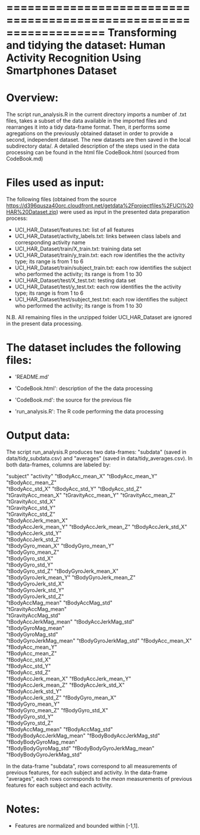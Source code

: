 ==================================================================
Transforming and tidying the dataset: Human Activity Recognition Using Smartphones Dataset
==================================================================

Overview:
======================================

The script run_analysis.R in the current directory imports a number of .txt files, takes a subset of the data available in the imported files and rearranges it into a tidy data-frame format. Then, it performs some agregations on the previously obtained dataset in order to provide a second, independent dataset. The new datasets are then saved in the local subdirectory data/.
A detailed description of the steps used in the data processing can be found in the html file CodeBook.html (sourced from CodeBook.md)

Files used as input:
======================================

The following files (obtained from the source https://d396qusza40orc.cloudfront.net/getdata%2Fprojectfiles%2FUCI%20HAR%20Dataset.zip) were used as input in the presented data preparation process:

  - UCI_HAR_Dataset/features.txt: list of all features
  - UCI_HAR_Dataset/activity_labels.txt: links between class labels and corresponding activity name
  - UCI_HAR_Dataset/train/X_train.txt: training data set
  - UCI_HAR_Dataset/train/y_train.txt: each row identifies the the activity type; its range is from 1 to 6
  - UCI_HAR_Dataset/train/subject_train.txt: each row identifies the subject who performed the activity; its range is from 1 to 30
  - UCI_HAR_Dataset/test/X_test.txt: testing data set
  - UCI_HAR_Dataset/test/y_test.txt: each row identifies the the activity type; its range is from 1 to 6
  - UCI_HAR_Dataset/test/subject_test.txt: each row identifies the subject who performed the activity; its range is from 1 to 30

N.B. All remaining files in the unzipped folder UCI_HAR_Dataset are ignored in the present data processing.

The dataset includes the following files:
=========================================

- 'README.md'

- 'CodeBook.html': description of the the data processing

- 'CodeBook.md': the source for the previous file

- 'run_analysis.R': The R code performing the data processing


Output data:
============

The script run_analysis.R produces two data-frames: "subdata" (saved in data/tidy_subdata.csv) and "averages" (saved in data/tidy_averages.csv). 
In both data-frames, columns are labeled by:

"subject"
"activity"
"tBodyAcc_mean_X"
"tBodyAcc_mean_Y"
"tBodyAcc_mean_Z"          
"tBodyAcc_std_X"
"tBodyAcc_std_Y"
"tBodyAcc_std_Z"
"tGravityAcc_mean_X"
"tGravityAcc_mean_Y"
"tGravityAcc_mean_Z" 
"tGravityAcc_std_X"     
"tGravityAcc_std_Y"   
"tGravityAcc_std_Z"   
"tBodyAccJerk_mean_X"      
"tBodyAccJerk_mean_Y"
"tBodyAccJerk_mean_Z" 
"tBodyAccJerk_std_X"   
"tBodyAccJerk_std_Y"  
"tBodyAccJerk_std_Z"       
"tBodyGyro_mean_X" 
"tBodyGyro_mean_Y"   
"tBodyGyro_mean_Z"  
"tBodyGyro_std_X"  
"tBodyGyro_std_Y"          
"tBodyGyro_std_Z" 
"tBodyGyroJerk_mean_X"  
"tBodyGyroJerk_mean_Y" 
"tBodyGyroJerk_mean_Z"   
"tBodyGyroJerk_std_X"      
"tBodyGyroJerk_std_Y"  
"tBodyGyroJerk_std_Z"  
"tBodyAccMag_mean" 
"tBodyAccMag_std"    
"tGravityAccMag_mean"      
"tGravityAccMag_std"  
"tBodyAccJerkMag_mean" 
"tBodyAccJerkMag_std"   
"tBodyGyroMag_mean"    
"tBodyGyroMag_std"         
"tBodyGyroJerkMag_mean" 
"tBodyGyroJerkMag_std" 
"fBodyAcc_mean_X"       
"fBodyAcc_mean_Y"   
"fBodyAcc_mean_Z"          
"fBodyAcc_std_X"   
"fBodyAcc_std_Y"     
"fBodyAcc_std_Z"    
"fBodyAccJerk_mean_X" 
"fBodyAccJerk_mean_Y"      
"fBodyAccJerk_mean_Z" 
"fBodyAccJerk_std_X"  
"fBodyAccJerk_std_Y"  
"fBodyAccJerk_std_Z" 
"fBodyGyro_mean_X"         
"fBodyGyro_mean_Y"  
"fBodyGyro_mean_Z" 
"fBodyGyro_std_X"   
"fBodyGyro_std_Y"   
"fBodyGyro_std_Z"          
"fBodyAccMag_mean" 
"fBodyAccMag_std"   
"fBodyBodyAccJerkMag_mean"
"fBodyBodyAccJerkMag_std" 
"fBodyBodyGyroMag_mean"   
"fBodyBodyGyroMag_std" 
"fBodyBodyGyroJerkMag_mean"
"fBodyBodyGyroJerkMag_std"

In the data-frame "subdata", rows correspond to all measurements of previous features, for each subject and activity. In the data-frame "averages", each rows corresponds to the *mean* measurements of previous features for each subject and each activity. 


Notes: 
======
- Features are normalized and bounded within [-1,1].



